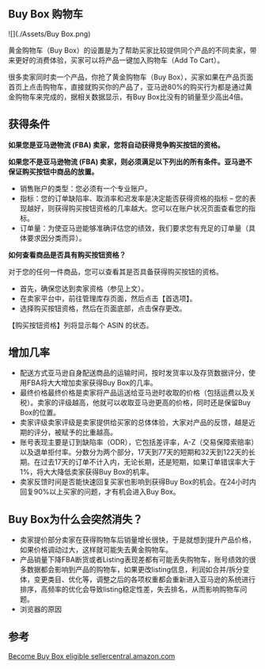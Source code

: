 ## Buy Box 购物车
![](./Assets/Buy Box.png)

黄金购物车（Buy Box）的设置是为了帮助买家比较提供同个产品的不同卖家，带来更好的消费体验，买家可以将产品一键加入购物车（Add To Cart）。

很多卖家同时卖一个产品，你抢了黄金购物车（Buy Box），买家如果在产品页面首页上点击购物车，直接就购买你的产品了，亚马逊80%的购买行为都是通过黄金购物车来完成的，据相关数据显示，有Buy Box比没有的销量至少高出4倍。





## 获得条件
**如果您是亚马逊物流 (FBA) 卖家，您将自动获得竞争购买按钮的资格。**


**如果您不是亚马逊物流 (FBA) 卖家，则必须满足以下列出的所有条件。亚马逊不保证购买按钮中商品的放置。**


* 销售账户的类型：您必须有一个专业账户。
* 指标：您的订单缺陷率、取消率和迟发率是决定能否获得资格的指标 – 您的表现越好，则获得购买按钮资格的几率越大。您可以在账户状况页面查看您的指标。
* 订单量：为使亚马逊能够准确评估您的绩效，我们要求您有充足的订单量（具体要求因分类而异）。

**如何查看商品是否具有购买按钮资格？**

对于您的任何一件商品，您可以查看其是否具备获得购买按钮的资格。 

* 首先，确保您达到卖家资格（参见上文）。
* 在卖家平台中，前往管理库存页面，然后点击【首选项】。
* 选择购买按钮资格，然后在页面底部，点击保存更改。

【购买按钮资格】列将显示每个 ASIN 的状态。
## 增加几率

* 配送方式亚马逊自身配送商品的运输时间，按时发货率以及存货数据评分，使用FBA将大大增加卖家获得Buy Box的几率。
* 最终价格最终价格是卖家将产品运送给亚马逊时收取的价格（包括运费以及关税）。卖家的评级越高，他就可以收取亚马逊更高的价格，同时还是保留Buy Box的位置。
* 卖家评级卖家评级是卖家提供给买家的总体体验，大家对产品的反馈，越是近期的评分，被赋予的比重越高。
* 账号表现主要是订到缺陷率（ODR），它包括差评率，A-Z（交易保障索赔率）以及退单拒付率。分数分为两个部分，17天到77天的短期和32天到122天的长期。在过去17天的订单不计入内，无论长期，还是短期，如果订单错误率大于1%，将大大降低卖家获得Buy Box的机率。
* 卖家反馈时间是否能快速回复买家也影响到获得Buy Box的机会。在24小时内回复90%以上买家的问题，才有机会进入Buy Box。

## Buy Box为什么会突然消失？
* 卖家提价部分卖家在获得购物车后销量增长很快，于是就想到提升产品价格，如果价格调动过大，这样就可能失去黄金购物车。
* 产品销量下降FBA断货或者Listing表现差都有可能丢失购物车，账号绩效的很多数据都会影响到产品的购物车，如果更改listing信息，利润如合并/拆分变体，变更类目、优化等，调整之后的各项权重都会重新进入亚马逊的系统进行排序，高频率的优化会导致listing稳定性差，失去排名，从而影响购物车问题。
* 浏览器的原因

## 参考
[Become Buy Box eligible sellercentral.amazon.com](https://sellercentral.amazon.com/gp/help/help.html?itemID=200418100)